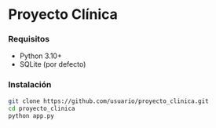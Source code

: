 # Proyecto Clínica

### Requisitos

- Python 3.10+
- SQLite (por defecto)

### Instalación

```bash
git clone https://github.com/usuario/proyecto_clinica.git
cd proyecto_clinica
python app.py
